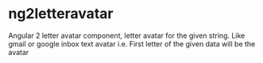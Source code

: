 # ng2letteravatar
Angular 2 letter avatar component, letter avatar for the given string. Like gmail or google inbox text avatar i.e. First letter of the given data will be the avatar
